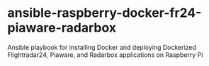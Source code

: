 # ansible-raspberry-docker-fr24-piaware-radarbox
Ansible playbook for installing Docker and deploying Dockerized Flightradar24, Piaware, and Radarbox applications on Raspberry Pi
